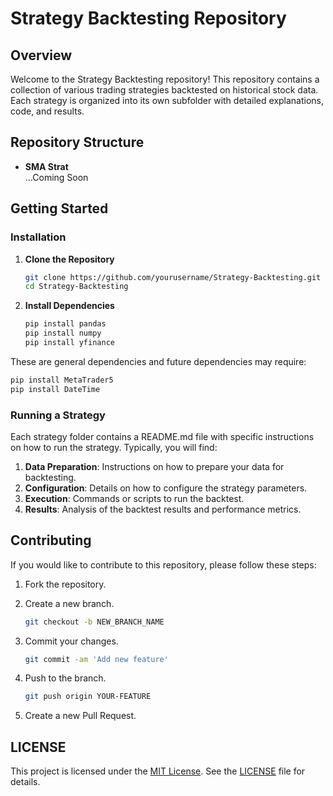 # Strategy Backtesting Repository

## Overview

Welcome to the Strategy Backtesting repository! This repository contains a collection of various trading strategies backtested on historical stock data. Each strategy is organized into its own subfolder with detailed explanations, code, and results.

## Repository Structure

- **SMA Strat**  
...Coming Soon
  
## Getting Started

### Installation

1. **Clone the Repository**

   ```bash
   git clone https://github.com/yourusername/Strategy-Backtesting.git
   cd Strategy-Backtesting
   ```

2. **Install Dependencies**

   ```bash
   pip install pandas
   pip install numpy
   pip install yfinance
   ```

These are general dependencies and future dependencies may require:

   ```bash
   pip install MetaTrader5
   pip install DateTime
   ```

### **Running a Strategy**

Each strategy folder contains a README.md file with specific instructions on how to run the strategy. Typically, you will find:

1. **Data Preparation**: Instructions on how to prepare your data for backtesting.
2. **Configuration**: Details on how to configure the strategy parameters.
3. **Execution**: Commands or scripts to run the backtest.
4. **Results**: Analysis of the backtest results and performance metrics.

## **Contributing**

If you would like to contribute to this repository, please follow these steps:

1. Fork the repository.
2. Create a new branch.
   
   ```bash
   git checkout -b NEW_BRANCH_NAME
   ```

3. Commit your changes. 
   
   ```bash
   git commit -am 'Add new feature'
   ```

4. Push to the branch.

   ```bash
   git push origin YOUR-FEATURE
   ```

5. Create a new Pull Request.

## **LICENSE**

This project is licensed under the [MIT License](LICENSE). See the [LICENSE](LICENSE) file for details.


